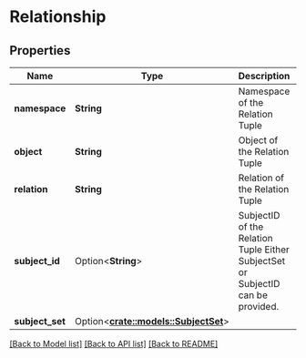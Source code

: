 # Relationship

## Properties

Name | Type | Description | Notes
------------ | ------------- | ------------- | -------------
**namespace** | **String** | Namespace of the Relation Tuple | 
**object** | **String** | Object of the Relation Tuple | 
**relation** | **String** | Relation of the Relation Tuple | 
**subject_id** | Option<**String**> | SubjectID of the Relation Tuple  Either SubjectSet or SubjectID can be provided. | [optional]
**subject_set** | Option<[**crate::models::SubjectSet**](subjectSet.md)> |  | [optional]

[[Back to Model list]](../README.md#documentation-for-models) [[Back to API list]](../README.md#documentation-for-api-endpoints) [[Back to README]](../README.md)


